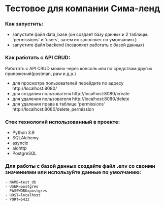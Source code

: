 
# Тестовое для компании Сима-ленд


### Как запустить:
 - запустите файл data_base (он создает базу данных и 2 таблицы: 'permissions' и 'users', затем их заполняет по умолчанию.)
 - запустите файл backend (позволяет работать с базой данных)

### Как работать с API CRUD:
Работать с API CRUD можно через консоль или по средствам других приложений(postman, paw и д.р.)

- для просмотра пользователей перейдите по адресу http://localhost:8080/
- для создания пользователя http://localhost:8080/create
- для удаления пользователя http://localhost:8080/delete
- для удаления права в таблице 'permissions' http://localhost:8080/delete_permission

### Стек технологий использованный в проекте:
- Python 3.9
- SQLAlchemy
- asyncio
- aiohttp 
- PostgreSQL

### Для работы с базой данных создайте файл .env со своими значениями или используйте данные по умолчанию:
  ```
  - NAME=test_db
  - USER=postgres
  - PASSWORD=postgres
  - HOST=localhost
  - PORT=5432
  ```


